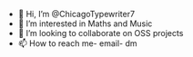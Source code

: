- 👋 Hi, I’m @ChicagoTypewriter7
- 👀 I’m interested in Maths and Music
- 💞️ I’m looking to collaborate on OSS projects
- 📫 How to reach me- email- dm

<!---
ChicagoTypewriter7/ChicagoTypewriter7 is a ✨ special ✨ repository because its `README.md` (this file) appears on your GitHub profile.
You can click the Preview link to take a look at your changes.
--->
